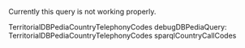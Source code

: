 Currently this query is not working properly.

TerritorialDBPediaCountryTelephonyCodes debugDBPediaQuery:  
TerritorialDBPediaCountryTelephonyCodes sparqlCountryCallCodes